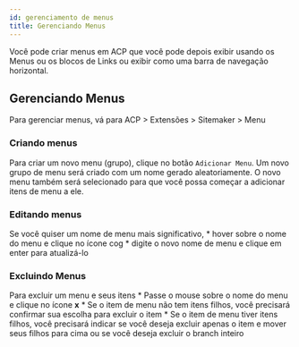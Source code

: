 ```yaml
---
id: gerenciamento de menus
title: Gerenciando Menus
---
```


Você pode criar menus em ACP que você pode depois exibir usando os Menus ou os blocos de Links ou exibir como uma barra de navegação horizontal.

## Gerenciando Menus

Para gerenciar menus, vá para ACP > Extensões > Sitemaker > Menu

### Criando menus

Para criar um novo menu (grupo), clique no botão `Adicionar Menu`. Um novo grupo de menu será criado com um nome gerado aleatoriamente. O novo menu também será selecionado para que você possa começar a adicionar itens de menu a ele.

### Editando menus

Se você quiser um nome de menu mais significativo, * hover sobre o nome do menu e clique no ícone cog * digite o novo nome de menu e clique em enter para atualizá-lo

### Excluindo Menus

Para excluir um menu e seus itens * Passe o mouse sobre o nome do menu e clique no ícone **x** * Se o item de menu não tem itens filhos, você precisará confirmar sua escolha para excluir o item * Se o item de menu tiver itens filhos, você precisará indicar se você deseja excluir apenas o item e mover seus filhos para cima ou se você deseja excluir o branch inteiro